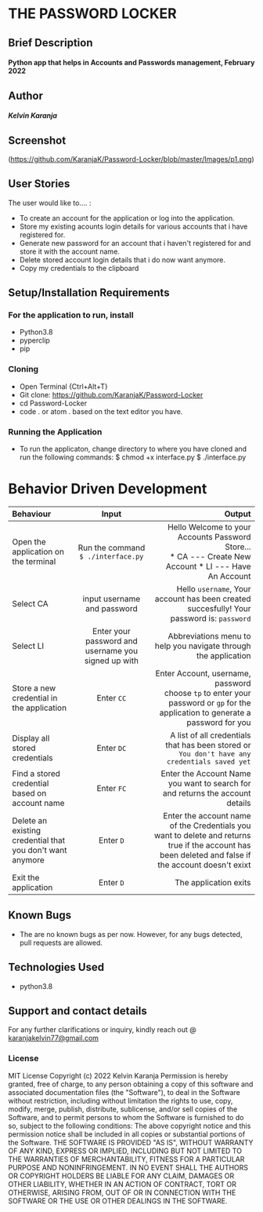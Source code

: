 # THE PASSWORD LOCKER

## Brief Description
#### Python app that helps in Accounts and Passwords management, February 2022

## Author
#### *Kelvin Karanja*

## Screenshot
(https://github.com/KaranjaK/Password-Locker/blob/master/Images/p1.png)

## User Stories
The user would like to.... :
* To create an account for the application or log into the application.
* Store my existing acounts login details for various accounts that i have registered for.
* Generate new password for an account that i haven't registered for and store it with the account name.
* Delete stored account login details that i do now want anymore.
* Copy my credentials to the clipboard

## Setup/Installation Requirements
### For the application to run, install
* Python3.8
* pyperclip
* pip

### Cloning
* Open Terminal {Ctrl+Alt+T}
* Git clone: https://github.com/KaranjaK/Password-Locker
* cd Password-Locker
* code . or atom . based on the text editor you have.

### Running the Application
* To run the applicaton, change directory to where you have cloned and run the following commands:
        $ chmod +x interface.py
        $ ./interface.py

# Behavior Driven Development 
| Behaviour | Input | Output |
| :---------------- | :---------------: | ------------------: |
|Open the application on the terminal | Run the command ```$ ./interface.py```|Hello Welcome to your Accounts Password Store... <br>* CA ---  Create New Account * LI ---  Have An Account |
|Select  CA| input username and password| Hello ```username```, Your account has been created succesfully! Your password is: ```password```|
|Select LI  | Enter your password and username you signed up with| Abbreviations menu to help you navigate through the application|
|Store a new credential in the application| Enter ```CC```|Enter Account, username, password<br>choose ```tp``` to enter your password or ```gp``` for the application to generate a password for you |
|Display all stored credentials | Enter ```DC```|A list of all credentials that has been stored or ```You don't have any credentials saved yet``` |
|Find a stored credential based on account name|Enter ```FC```| Enter the Account Name you want to search for and returns the account details|
|Delete an existing credential that you don't want anymore|Enter ```D```|Enter the account name of the Credentials you want to delete and returns true if the account has been deleted and false if the account doesn't exixt|
|Exit the application| Enter ```D```| The application exits|

## Known Bugs
* The are no known bugs as per now. However, for any bugs detected, pull requests are allowed.

## Technologies Used
* python3.8

## Support and contact details
For any further clarifications or inquiry, kindly reach out @ karanjakelvin77@gmail.com

### License
MIT License
Copyright (c) 2022 Kelvin Karanja
Permission is hereby granted, free of charge, to any person obtaining a copy
of this software and associated documentation files (the "Software"), to deal
in the Software without restriction, including without limitation the rights
to use, copy, modify, merge, publish, distribute, sublicense, and/or sell
copies of the Software, and to permit persons to whom the Software is
furnished to do so, subject to the following conditions:
The above copyright notice and this permission notice shall be included in all
copies or substantial portions of the Software.
THE SOFTWARE IS PROVIDED "AS IS", WITHOUT WARRANTY OF ANY KIND, EXPRESS OR
IMPLIED, INCLUDING BUT NOT LIMITED TO THE WARRANTIES OF MERCHANTABILITY,
FITNESS FOR A PARTICULAR PURPOSE AND NONINFRINGEMENT. IN NO EVENT SHALL THE
AUTHORS OR COPYRIGHT HOLDERS BE LIABLE FOR ANY CLAIM, DAMAGES OR OTHER
LIABILITY, WHETHER IN AN ACTION OF CONTRACT, TORT OR OTHERWISE, ARISING FROM,
OUT OF OR IN CONNECTION WITH THE SOFTWARE OR THE USE OR OTHER DEALINGS IN THE
SOFTWARE.